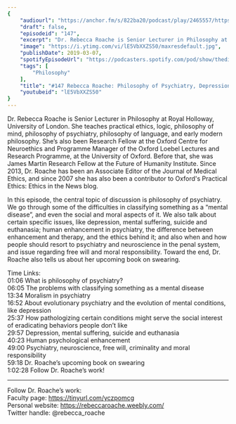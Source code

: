 ```yaml
---
{
	"audiourl": "https://anchor.fm/s/822ba20/podcast/play/2465557/https%3A%2F%2Fd3ctxlq1ktw2nl.cloudfront.net%2Fproduction%2F2019-1-23%2F10378955-44100-2-4033cb39f3963.m4a",
	"draft": false,
	"episodeid": "147",
	"excerpt": "Dr. Rebecca Roache is Senior Lecturer in Philosophy at Royal Holloway, University of London. She teaches practical ethics, logic, philosophy of mind, philosophy of psychiatry, philosophy of language, and early modern philosophy. She’s also been Research Fellow at the Oxford Centre for Neuroethics and Programme Manager of the Oxford Loebel Lectures and Research Programme, at the University of Oxford. Before that, she was James Martin Research Fellow at the Future of Humanity Institute. Since 2013, Dr. Roache has been an Associate Editor of the Journal of Medical Ethics, and since 2007 she has also been a contributor to Oxford's Practical Ethics: Ethics in the News blog.",
	"image": "https://i.ytimg.com/vi/lE5VbXXZS50/maxresdefault.jpg",
	"publishDate": 2019-03-07,
	"spotifyEpisodeUrl": "https://podcasters.spotify.com/pod/show/thedissenter/episodes/147-Rebecca-Roache-Philosophy-of-Psychiatry--Depression--Human-Enhancement--and-Crime-e39oal",
	"tags": [
		"Philosophy"
	],
	"title": "#147 Rebecca Roache: Philosophy of Psychiatry, Depression, Human Enhancement, and Crime",
	"youtubeid": "lE5VbXXZS50"
}
---
```

Dr. Rebecca Roache is Senior Lecturer in Philosophy at Royal Holloway, University of London. She teaches practical ethics, logic, philosophy of mind, philosophy of psychiatry, philosophy of language, and early modern philosophy. She’s also been Research Fellow at the Oxford Centre for Neuroethics and Programme Manager of the Oxford Loebel Lectures and Research Programme, at the University of Oxford. Before that, she was James Martin Research Fellow at the Future of Humanity Institute. Since 2013, Dr. Roache has been an Associate Editor of the Journal of Medical Ethics, and since 2007 she has also been a contributor to Oxford's Practical Ethics: Ethics in the News blog.

In this episode, the central topic of discussion is philosophy of psychiatry. We go through some of the difficulties in classifying something as a “mental disease”, and even the social and moral aspects of it. We also talk about certain specific issues, like depression, mental suffering, suicide and euthanasia; human enhancement in psychiatry, the difference between enhancement and therapy, and the ethics behind it; and also when and how people should resort to psychiatry and neuroscience in the penal system, and issue regarding free will and moral responsibility. Toward the end, Dr. Roache also tells us about her upcoming book on swearing.

Time Links:  
<time>01:06</time> What is philosophy of psychiatry?  
<time>06:05</time> The problems with classifying something as a mental disease                               
<time>13:34</time> Moralism in psychiatry                 
<time>16:52</time> About evolutionary psychiatry and the evolution of mental conditions, like depression                
<time>25:37</time> How pathologizing certain conditions might serve the social interest of eradicating behaviors people don’t like    
<time>29:57</time> Depression, mental suffering, suicide and euthanasia     
<time>40:23</time> Human psychological enhancement              
<time>49:00</time> Psychiatry, neuroscience, free will, criminality and moral responsibility          
<time>59:18</time> Dr. Roache’s upcoming book on swearing      
<time>1:02:28</time> Follow Dr. Roache’s work!      

---

Follow Dr. Roache’s work:  
Faculty page: https://tinyurl.com/yczpomcg  
Personal website: https://rebeccaroache.weebly.com/  
Twitter handle: @rebecca_roache
